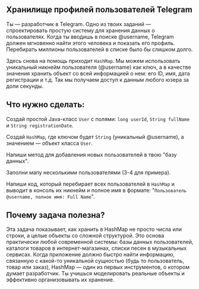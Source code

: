 ## Хранилище профилей пользователей Telegram
Ты — разработчик в Telegram. Одно из твоих заданий — спроектировать простую систему для хранения данных о пользователях. Когда ты вводишь в поиске @username, Telegram должен мгновенно найти этого человека и показать его профиль. Перебирать миллионы пользователей в списке было бы слишком долго.

Здесь снова на помощь приходит `HashMap`. Мы можем использовать уникальный никнейм пользователя (@username) как ключ, а в качестве значения хранить объект со всей информацией о нем: его ID, имя, дата регистрации и т.д. Так мы получаем доступ к данным любого юзера за доли секунды.

## Что нужно сделать:

Создай простой Java-класс `User` с полями: `long userId`, `String fullName` и `String registrationDate`.

Создай `HashMap`, где ключом будет `String` (уникальный @username), а значением — объект класса `User`.

Напиши метод для добавления новых пользователей в твою "базу данных".

Заполни мапу несколькими пользователями (3-4 для примера).

Напиши код, который перебирает всех пользователей в `HashMap` и выводит в консоль их никнейм и полное имя в формате: "`Пользователь @username, полное имя: Full Name`".

## Почему задача полезна?

Эта задача показывает, как хранить в HashMap не просто числа или строки, а целые объекты со сложной структурой. Это основа практически любой современной системы: базы данных пользователей, каталоги товаров в интернет-магазинах, списки песен в музыкальных сервисах. Когда приложение должно быстро найти информацию, связанную с какой-то уникальной сущностью (будь то пользователь, товар или заказ), HashMap — один из первых инструментов, о котором думает разработчик. Ты учишься моделировать реальные объекты и эффективно организовывать их хранение.